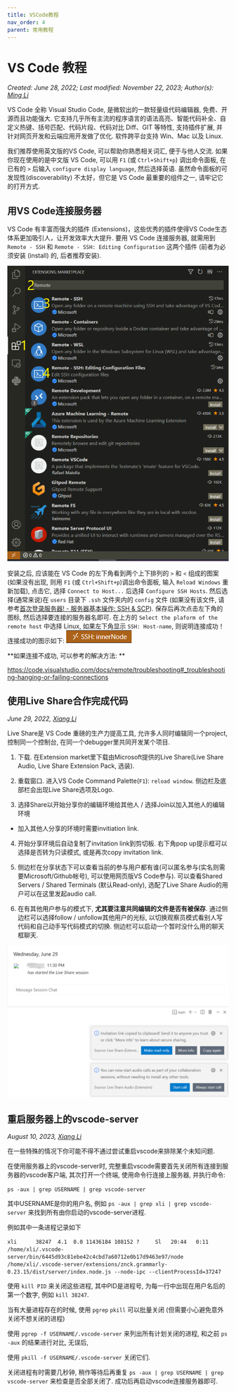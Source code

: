 ```yaml
---
title: VSCode教程
nav_order: 4
parent: 常用教程
---
```


# VS Code 教程

*Created: June 28, 2022; Last modified: November 22, 2023; Author(s): [Ming Li](mailto:19300180127@fudan.edu.cn)*

VS Code 全称 Visual Studio Code, 是微软出的一款轻量级代码编辑器, 免费、开源而且功能强大. 它支持几乎所有主流的程序语言的语法高亮、智能代码补全、自定义热键、括号匹配、代码片段、代码对比 Diff、GIT 等特性, 支持插件扩展, 并针对网页开发和云端应用开发做了优化. 软件跨平台支持 Win、Mac 以及 Linux.

我们推荐使用英文版的VS Code, 可以帮助你熟悉相关词汇, 便于与他人交流. 如果你现在使用的是中文版 VS Code, 可以用 `F1` (或 `Ctrl+Shift+p`) 调出命令面板, 在已有的 `>` 后输入 `configure display language`, 然后选择英语. 虽然命令面板的可发现性(discoverability) 不太好，但它是 VS Code 最重要的组件之一, 请牢记它的打开方式.

## 用VS Code连接服务器

VS Code 有丰富而强大的插件 (Extensions)，这些优秀的插件使得VS Code生态体系更加吸引人，让开发效率大大提升. 要用 VS Code 连接服务器, 就需用到 `Remote - SSH` 和 `Remote - SSH: Editing Configuration` 这两个插件 (前者为必须安装 (install) 的, 后者推荐安装).

![](/guide/figure/VSCode-extensions.png)

安装之后, 应该能在 VS Code 的左下角看到两个上下排列的 `>` 和 `<` 组成的图案 (如果没有出现, 则用 `F1` (或 `Ctrl+Shift+p`)调出命令面板, 输入 `Reload Windows` 重新加载), 点击它, 选择 `Connect to Host...` 后选择 `Configure SSH Hosts`. 然后选择(通常来说)在 `users` 目录下 `.ssh` 文件夹内的 `config` 文件 (如果没有该文件, 请参考[首次登录服务器! - 服务器基本操作: SSH & SCP](../knowledge/ssh)). 保存后再次点击左下角的图标, 然后选择要连接的服务器名即可. 在上方的 `Select the plaform of the remote host` 中选择 Linux, 如果左下角显示 `SSH: Host-name`, 则说明连接成功！连接成功的图示如下:
![](/guide/figure/VSCode-login-success.png)

**如果连接不成功, 可以参考的解决方法: **

<https://code.visualstudio.com/docs/remote/troubleshooting#_troubleshooting-hanging-or-failing-connections>


## 使用Live Share合作完成代码

*June 29, 2022, [Xiang Li](mailto:646873166@qq.com)*

Live Share是 VS Code 重磅的生产力提高工具, 允许多人同时编辑同一个project, 控制同一个控制台, 在同一个debugger里共同开发某个项目.

1. 下载. 在Extension market里下载由Microsoft提供的Live Share(Live Share Audio, Live Share Extension Pack, 选装).

2. 重载窗口. 进入VS Code Command Palette(`F1`): `reload window`. 侧边栏及底部栏会出现Live Share选项及Logo.

3. 选择Share以开始分享你的编辑环境给其他人 / 选择Join以加入其他人的编辑环境

  - 加入其他人分享的环境时需要invitiation link.

4. 开始分享环境后自动复制了invitation link到剪切板. 右下角pop up提示框可以选择是否转为只读模式, 或是再次copy invitation link.

5. 侧边栏在分享状态下可以查看当前的参与用户都有谁(可以匿名参与(实名则需要Microsoft/Github帐号), 可以使用网页版VS Code参与). 可以查看Shared Servers / Shared Terminals (默认Read-only), 选配了Live Share Audio的用户可以在这里发起audio call.

6. 在有其他用户参与的模式下, **尤其要注意共同编辑的文件是否有被保存**. 通过侧边栏可以选择follow / unfollow其他用户的光标, 以切换观察员模式看别人写代码和自己动手写代码模式的切换. 侧边栏可以启动一个暂时没什么用的聊天框聊天.

![](/guide/figure/VSCode-LiveShare.png)

## 重启服务器上的vscode-server

*August 10, 2023, [Xiang Li](mailto:646873166@qq.com)*

在一些特殊的情况下你可能不得不通过尝试重启vscode来排除某个未知问题.

在使用服务器上的vscode-server时, 完整重启vscode需要首先关闭所有连接到服务器的vscode客户端, 其次打开一个终端, 使用命令行连接上服务器, 并执行命令:

```ps -aux | grep USERNAME | grep vscode-server```

其中USERNAME是你的用户名, 例如 `ps -aux | grep xli | grep vscode-server`
来找到所有由你启动的vscode-server进程.

例如其中一条进程记录如下

```xli      38247  4.1  0.0 11436184 108152 ?     Sl   20:44   0:11 /home/xli/.vscode-server/bin/6445d93c81ebe42c4cbd7a60712e0b17d9463e97/node /home/xli/.vscode-server/extensions/znck.grammarly-0.23.15/dist/server/index.node.js --node-ipc --clientProcessId=37247```

使用 `kill PID` 来关闭这些进程, 其中PID是进程号, 为每一行中出现在用户名后的第一个数字, 例如 `kill 38247`.

当有大量进程存在的时候, 使用 `pgrep` `pkill` 可以批量关闭 (但需要小心避免意外关闭不想关闭的进程)

使用 `pgrep -f USERNAME/.vscode-server` 来列出所有计划关闭的进程, 和之前 `ps -aux` 的结果进行对比, 无误后,

使用 `pkill -f USERNAME/.vscode-server` 关闭它们.

关闭进程有时需要几秒钟, 稍作等待后再重复 `ps -aux | grep USERNAME | grep vscode-server` 来检查是否全部关闭了. 成功后再启动vscode连接服务器即可.
